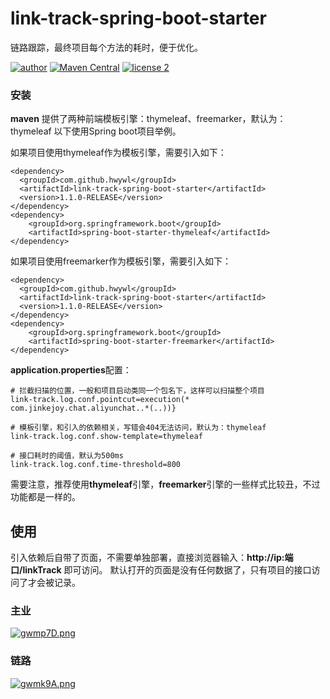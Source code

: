 # link-track-spring-boot-starter
链路跟踪，最终项目每个方法的耗时，便于优化。

[![author](https://img.shields.io/badge/author-HWY-red.svg)](https://github.com/HWYWL)  [![Maven Central](https://img.shields.io/badge/link--track--spring--boot--starter-1.1.0--RELEASE-green)](https://search.maven.org/artifact/com.github.hwywl/link-track-spring-boot-starter/1.1.0-RELEASE/jar) [![license 2](https://img.shields.io/badge/license-Apache%202-blue)](https://github.com/HWYWL)

### 安装
**maven**
提供了两种前端模板引擎：thymeleaf、freemarker，默认为：thymeleaf
以下使用Spring boot项目举例。

如果项目使用thymeleaf作为模板引擎，需要引入如下：
```
<dependency>
  <groupId>com.github.hwywl</groupId>
  <artifactId>link-track-spring-boot-starter</artifactId>
  <version>1.1.0-RELEASE</version>
</dependency>
<dependency>
    <groupId>org.springframework.boot</groupId>
    <artifactId>spring-boot-starter-thymeleaf</artifactId>
</dependency>
```

如果项目使用freemarker作为模板引擎，需要引入如下：
```
<dependency>
  <groupId>com.github.hwywl</groupId>
  <artifactId>link-track-spring-boot-starter</artifactId>
  <version>1.1.0-RELEASE</version>
</dependency>
<dependency>
    <groupId>org.springframework.boot</groupId>
    <artifactId>spring-boot-starter-freemarker</artifactId>
</dependency>
```

**application.properties**配置：
```
# 拦截扫描的位置，一般和项目启动类同一个包名下，这样可以扫描整个项目
link-track.log.conf.pointcut=execution(* com.jinkejoy.chat.aliyunchat..*(..))}

# 模板引擎，和引入的依赖相关，写错会404无法访问，默认为：thymeleaf
link-track.log.conf.show-template=thymeleaf

# 接口耗时的阈值，默认为500ms
link-track.log.conf.time-threshold=800
```

需要注意，推荐使用**thymeleaf**引擎，**freemarker**引擎的一些样式比较丑，不过功能都是一样的。

## 使用
引入依赖后自带了页面，不需要单独部署，直接浏览器输入：**http://ip:端口/linkTrack** 即可访问。
默认打开的页面是没有任何数据了，只有项目的接口访问了才会被记录。

### 主业
[![gwmp7D.png](https://z3.ax1x.com/2021/05/12/gwmp7D.png)](https://imgtu.com/i/gwmp7D)


### 链路
[![gwmk9A.png](https://z3.ax1x.com/2021/05/12/gwmk9A.png)](https://imgtu.com/i/gwmk9A)
